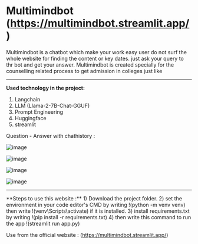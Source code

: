 # Multimindbot (https://multimindbot.streamlit.app/)
Multimindbot is a chatbot which make your work easy user do not surf the whole website for finding the content or key dates. just ask your query to thr bot and get your answer.
Multimindbot is created specially for the counselling related process to get admission in colleges just like 

<hr>

**Used technology in the project:**
1) Langchain
2) LLM (Llama-2-7B-Chat-GGUF)
3) Prompt Engineering
4) Huggingface
5) streamlit

Question - Answer with chathistory :

![image](https://github.com/neha13rana/Multimindbot/assets/121093178/b799dea6-c71a-4e8f-baca-c039071be86f)

![image](https://github.com/neha13rana/Multimindbot/assets/121093178/342d068b-9a43-4a23-a987-0a01b46b0047)

![image](https://github.com/neha13rana/Multimindbot/assets/121093178/727ce6c9-06f5-41bd-afb8-5ab6e87c7a5f)

![image](https://github.com/neha13rana/Multimindbot/assets/121093178/8720a2ec-4b1d-4fe8-bdc7-1676a75ca63b)





<hr>
**Steps to use this website :**
1) Download the project folder.
2) set the environment in your code editor's CMD by writing  !(python -m venv venv) then write  !(venv\Scripts\activate)
if it is installed. 
3) install requirements.txt by writing !(pip install -r requirements.txt)
4) then write this command to run the app !(streamlit run app.py)

Use from the official website : (https://multimindbot.streamlit.app/)
